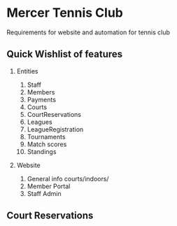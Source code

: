 # Mercer Tennis Club
Requirements for website and automation for tennis club

## Quick Wishlist of features

1. Entities
    1. Staff
    2. Members
    3. Payments
    4. Courts
    5. CourtReservations
    6. Leagues
    7. LeagueRegistration
    8. Tournaments
    9. Match scores
    10. Standings
 
2. Website
    1. General info courts/indoors/
    2. Member Portal
    3. Staff Admin

## Court Reservations
